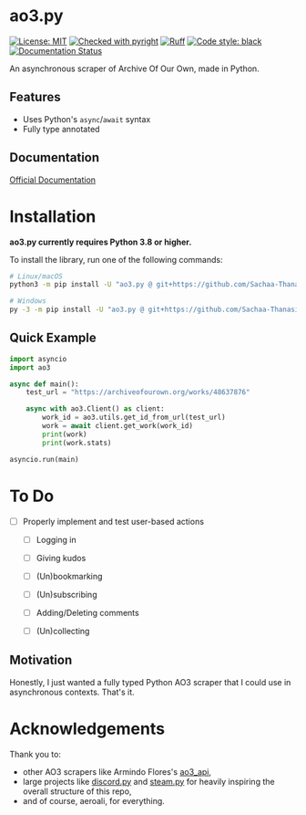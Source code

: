 # ao3.py
[![License: MIT](https://img.shields.io/github/license/Sachaa-Thanasius/ao3.py.svg)](https://opensource.org/licenses/MIT)
[![Checked with pyright](https://img.shields.io/badge/pyright-checked-informational.svg)](https://github.com/microsoft/pyright/)
[![Ruff](https://img.shields.io/endpoint?url=https://raw.githubusercontent.com/astral-sh/ruff/main/assets/badge/v2.json)](https://github.com/astral-sh/ruff)
[![Code style: black](https://img.shields.io/badge/code%20style-black-000000.svg)](https://github.com/ambv/black)
[![Documentation Status](https://readthedocs.org/projects/ao3py/badge/?version=latest)](https://ao3py.readthedocs.io/en/latest/?badge=latest)

An asynchronous scraper of Archive Of Our Own, made in Python.

## Features

- Uses Python's `async`/`await` syntax
- Fully type annotated


## Documentation

[Official Documentation](https://ao3py.readthedocs.io/en/latest)


# Installation

**ao3.py currently requires Python 3.8 or higher.**

To install the library, run one of the following commands:

```sh
# Linux/macOS
python3 -m pip install -U "ao3.py @ git+https://github.com/Sachaa-Thanasius/ao3.py@main"

# Windows
py -3 -m pip install -U "ao3.py @ git+https://github.com/Sachaa-Thanasius/ao3.py@main"
```


## Quick Example

```python
import asyncio
import ao3

async def main():
    test_url = "https://archiveofourown.org/works/48637876"

    async with ao3.Client() as client:
        work_id = ao3.utils.get_id_from_url(test_url)
        work = await client.get_work(work_id)
        print(work)
        print(work.stats)

asyncio.run(main)
```

# To Do

- [ ] Properly implement and test user-based actions
    - [ ] Logging in
    - [ ] Giving kudos
    - [ ] (Un)bookmarking
    - [ ] (Un)subscribing
    - [ ] Adding/Deleting comments
    - [ ] (Un)collecting


## Motivation

Honestly, I just wanted a fully typed Python AO3 scraper that I could use in asynchronous contexts. That's it.


# Acknowledgements

Thank you to:

- other AO3 scrapers like Armindo Flores's [ao3_api](https://github.com/ArmindoFlores/ao3_api),
- large projects like [discord.py](https://github.com/Rapptz/discord.py/) and [steam.py](https://github.com/Gobot1234/steam.py) for heavily inspiring the overall structure of this repo,
- and of course, aeroali, for everything.



